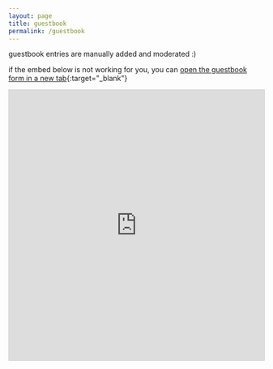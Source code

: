 ```yaml
---
layout: page
title: guestbook
permalink: /guestbook
---
```


guestbook entries are manually added and moderated :)

if the embed below is not working for you, you can [open the guestbook form in a new tab](https://airtable.com/app1YuM4uE4sRTYgh/pag4JzOylrLoLy4AS/form){:target="_blank"}

<iframe class="airtable-embed" src="https://airtable.com/embed/app1YuM4uE4sRTYgh/pag4JzOylrLoLy4AS/form" frameborder="0" onmousewheel="" width="100%" height="533" style="background: transparent; border: 1px solid #ccc;"></iframe>
